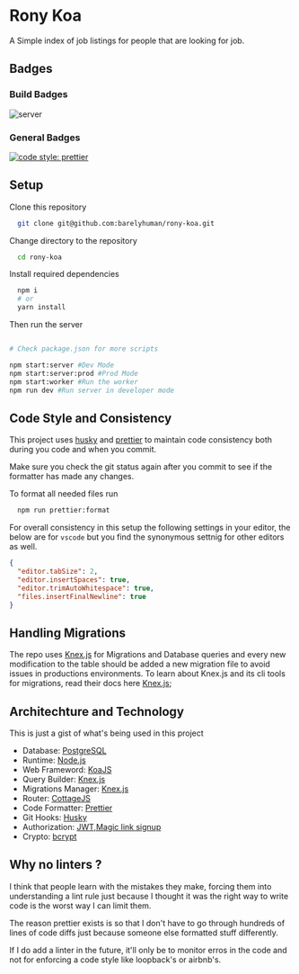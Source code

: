 # Rony Koa

A Simple index of job listings for people that are looking for job.

## Badges

### Build Badges

![server](https://github.com/barelyhuman/rony-koa/workflows/server/badge.svg)

### General Badges

[![code style: prettier](https://img.shields.io/badge/code_style-prettier-ff69b4.svg)](https://github.com/prettier/prettier)

## Setup

Clone this repository

```sh
  git clone git@github.com:barelyhuman/rony-koa.git
```

Change directory to the repository

```sh
  cd rony-koa
```

Install required dependencies

```sh
  npm i
  # or
  yarn install
```

Then run the server

```sh

# Check package.json for more scripts

npm start:server #Dev Mode
npm start:server:prod #Prod Mode
npm start:worker #Run the worker
npm run dev #Run server in developer mode

```

## Code Style and Consistency

This project uses [husky](https://github.com/typicode/husky) and [prettier](https://github.com/prettier/prettier) to maintain code consistency both during you code and when you commit.

Make sure you check the git status again after you commit to see if the formatter has made any changes.

To format all needed files run

```bash
  npm run prettier:format
```

For overall consistency in this setup the following settings in your editor, the below are for `vscode` but you find the synonymous settnig for other editors as well.

```json
{
  "editor.tabSize": 2,
  "editor.insertSpaces": true,
  "editor.trimAutoWhitespace": true,
  "files.insertFinalNewline": true
}
```

## Handling Migrations

The repo uses [Knex.js](http://knexjs.org/) for Migrations and Database queries and every new modification to the table should be added a new migration file to avoid issues in productions environments. To learn about Knex.js and its cli tools for migrations, read their docs here [Knex.js](http://knexjs.org/#Migrations);

## Architechture and Technology

This is just a gist of what's being used in this project

- Database: [PostgreSQL](https://www.postgresql.org/)
- Runtime: [Node.js](https://nodejs.org/)
- Web Frameword: [KoaJS](https://koajs.com/)
- Query Builder: [Knex.js](http://knexjs.org/)
- Migrations Manager: [Knex.js](http://knexjs.org/)
- Router: [CottageJS](https://github.com/therne/cottage)
- Code Formatter: [Prettier](https://github.com/prettier/prettier)
- Git Hooks: [Husky](https://github.com/typicode/husky)
- Authorization: [JWT,Magic link signup](https://www.npmjs.com/package/jsonwebtoken)
- Crypto: [bcrypt](https://www.npmjs.com/package/bcrypt)

## Why no linters ?

I think that people learn with the mistakes they make, forcing them into understanding a lint rule just because I thought it was the right way to write code is the worst way I can limit them.

The reason prettier exists is so that I don't have to go through hundreds of lines of code diffs just because someone else formatted stuff differently.

If I do add a linter in the future, it'll only be to monitor erros in the code and not for enforcing a code style like loopback's or airbnb's.
